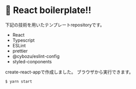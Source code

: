 # 🦅 React boilerplate!!

下記の技術を用いたテンプレートrepositoryです。
- React
- Typescript
- ESLint
- prettier
- @cybozu/eslint-config
- styled-conponents


create-react-appで作成しました。
ブラウザから実行できます。

```
$ yarn start
```
